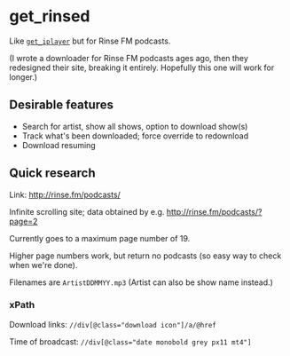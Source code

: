 # get_rinsed

Like [`get_iplayer`](https://github.com/dinkypumpkin/get_iplayer) but
for Rinse FM podcasts.

(I wrote a downloader for Rinse FM podcasts ages ago, then they
redesigned their site, breaking it entirely. Hopefully this one will
work for longer.)

## Desirable features
* Search for artist, show all shows, option to download show(s)
* Track what's been downloaded; force override to redownload
* Download resuming

## Quick research
Link: http://rinse.fm/podcasts/

Infinite scrolling site; data obtained by e.g.
http://rinse.fm/podcasts/?page=2

Currently goes to a maximum page number of 19.

Higher page numbers work, but return no podcasts (so easy way to check
when we're done).

Filenames are `ArtistDDMMYY.mp3` (Artist can also be show name instead.)

### xPath
Download links: `//div[@class="download icon"]/a/@href`

Time of broadcast: `//div[@class="date monobold grey px11 mt4"]`
